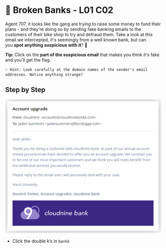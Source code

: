 # 🏧 Broken Banks - L01 C02

Agent 707, it looks like the gang are trying to raise some money to fund their plans - and they're doing so by sending fake banking emails to the customers of their bike shop to try and defraud them. Take a look at this email we intercepted, it's seemingly from a well known bank, but can you **spot anything suspicious with it**? 🏦

**Tip:** Click on the **part of the suspicious email** that makes you think it's fake and you'll get the flag.

```
💡 Hint: Look carefully at the domain names of the sender's email addresses. Notice anything strange?
```

## Step by Step

![image of email](/assets/brokenbanks1.png)

- Click the double k’s in `bankk`
